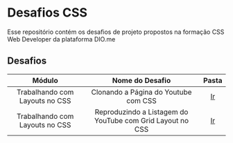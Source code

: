 # Desafios CSS
Esse repositório contém os desafios de projeto propostos na formação CSS Web Developer da plataforma DIO.me

## Desafios
| Módulo | Nome do Desafio | Pasta |
|:------:|:---------------:|:----:|
| Trabalhando com Layouts no CSS | Clonando a Página do Youtube com CSS | [Ir](/desafio-flexbox/)
| Trabalhando com Layouts no CSS | Reproduzindo a Listagem do YouTube com Grid Layout no CSS | [Ir](/desafio-gridlayout/) 
